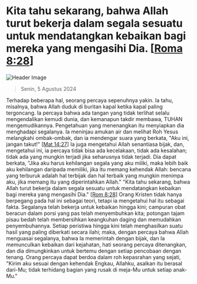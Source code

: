 
# Kita tahu sekarang, bahwa Allah turut bekerja dalam segala sesuatu untuk mendatangkan kebaikan bagi mereka yang mengasihi Dia. [[Roma 8:28](http://alkitab.sabda.org/?Roma%208:28)]

![Header Image](https://alkitab.app/slice/sunrise.jpg)

> Senin, 5 Agustus 2024

Terhadap beberapa hal, seorang percaya sepenuhnya yakin. Ia tahu, misalnya, bahwa Allah duduk di buritan kapal ketika kapal paling tergoncang. Ia percaya bahwa ada tangan yang tidak terlihat selalu mengendalikan kemudi dunia, dan kemanapun takdir membawa, TUHAN mengemudikannya. Pengetahuan yang menenangkan itu menyiapkan dia menghadapi segalanya. Ia meninjau amukan air dan melihat Roh Yesus melangkahi ombak-ombak, dan ia mendengar suara yang berkata, "Aku ini, jangan takut!" [[Mat 14:27](http://alkitab.sabda.org/?Mat%2014:27)] Ia juga mengetahui Allah senantiasa bijak, dan, mengetahui ini, ia percaya tidak bisa ada kecelakaan, tidak ada kesalahan; tidak ada yang mungkin terjadi jika seharusnya tidak terjadi. Dia dapat berkata, "Jika aku harus kehilangan segala yang aku miliki, maka lebih baik aku kehilangan daripada memiliki, jika itu memang kehendak Allah: bencana yang terburuk adalah hal terbijak dan hal terbaik yang mungkin menimpa aku, jika memang itu yang diperintahkan Allah." "Kita tahu sekarang, bahwa Allah turut bekerja dalam segala sesuatu untuk mendatangkan kebaikan bagi mereka yang mengasihi Dia." [[Rom 8:28](http://alkitab.sabda.org/?Rom%208:28)] Orang Kristen tidak hanya berpegang pada hal ini sebagai teori, tetapi ia mengetahui hal itu sebagai fakta. Segalanya telah bekerja untuk kebaikan hingga kini; campuran obat beracun dalam porsi yang pas telah menyembuhkan kita; potongan tajam pisau bedah telah membersihkan keangkuhan daging dan memudahkan penyembuhannya. Setiap peristiwa hingga kini telah menghasilkan suatu hasil yang paling diberkati secara ilahi; maka, dengan percaya bahwa Allah menguasai segalanya, bahwa Ia memerintah dengan bijak, dan Ia memunculkan kebaikan dari kejahatan, hati seorang percaya ditenangkan, dan dia dimungkinkan untuk bertemu dengan setiap pencobaan dengan tenang. Orang percaya dapat berdoa dalam roh kepasrahan yang sejati, "Kirim aku sesuai dengan kehendak Engkau, Allahku, asalkan itu berasal dari-Mu; tidak terhidang bagian yang rusak di meja-Mu untuk setiap anak-Mu."
    